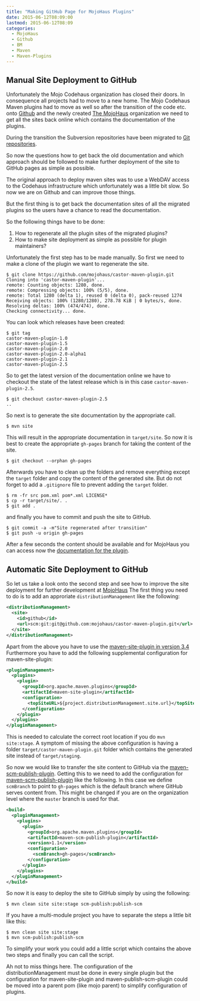 ```yaml
---
title: "Making GitHub Page for MojoHaus Plugins"
date: 2015-06-12T08:09:00
lastmod: 2015-06-12T08:09
categories:
  - MojoHaus
  - Github
  - BM
  - Maven
  - Maven-Plugins
---
```

Manual Site Deployment to GitHub
--------------------------------

Unfortunately the Mojo Codehaus organization has closed their doors. In
consequence all projects had to move to a new home. The Mojo Codehaus Maven
plugins had to move as well so after the transition of the code etc. onto
[Github][github] and the newly created [The MojoHaus][git-mojohaus] organization we
need to get all the sites back online which contains the documentation of the
plugins.

During the transition the Subversion repositories have been migrated
to [Git repositories][mojohaus].

So now the questions how to get back the old documentation and which approach
should be followed to make further deployment of the site to GitHub pages as
simple as possible.

<!-- more -->

The original approach to deploy maven sites was to use a WebDAV access to the
Codehaus infrastructure which unfortunately was a little bit slow. So now we
are on Github and can improve those things.

But the first thing is to get back the documentation sites of all the migrated
plugins so the users have a chance to read the documentation. 

So the following things have to be done:

 1. How to regenerate all the plugin sites of the migrated plugins?
 2. How to make site deployment as simple as possible for plugin maintainers?

Unfortunately the first step has to be made manually. So first we need to make a 
clone of the plugin we want to regenerate the site.

```
$ git clone https://github.com/mojohaus/castor-maven-plugin.git
Cloning into 'castor-maven-plugin'...
remote: Counting objects: 1280, done.
remote: Compressing objects: 100% (5/5), done.
remote: Total 1280 (delta 1), reused 0 (delta 0), pack-reused 1274
Receiving objects: 100% (1280/1280), 278.78 KiB | 0 bytes/s, done.
Resolving deltas: 100% (474/474), done.
Checking connectivity... done.
```

You can look which releases have been created:

```
$ git tag
castor-maven-plugin-1.0
castor-maven-plugin-1.5
castor-maven-plugin-2.0
castor-maven-plugin-2.0-alpha1
castor-maven-plugin-2.1
castor-maven-plugin-2.5
```

So to get the latest version of the documentation online we have to checkout 
the state of the latest release which is in this case `castor-maven-plugin-2.5`.

```
$ git checkout castor-maven-plugin-2.5
..
```

So next is to generate the site documentation by the appropriate call.

```
$ mvn site
```

This will result in the appropriate documentation in `target/site`. So now it is
best to create the appropriate `gh-pages` branch for taking the content of the site.

```
$ git checkout --orphan gh-pages
```
Afterwards you have to clean up the folders and remove everything except the
`target` folder and copy the content of the generated site. But do not forget
to add a `.gitignore` file to prevent adding the `target` folder.

```
$ rm -fr src pom.xml pom*.xml LICENSE*
$ cp -r target/site/. .
$ git add .
```

and finally you have to commit and push the site to GitHub.

```
$ git commit -a -m"Site regenerated after transition"
$ git push -u origin gh-pages
```
After a few seconds the content should be available and for MojoHaus you can access now
the [documentation for the plugin](http://www.mojohaus.org/castor-maven-plugin/).

Automatic Site Deployment to GitHub
-----------------------------------

So let us take a look onto the second step and see how to improve the site deployment 
for further development at [MojoHaus][mojohaus]
The first thing you need to do is to add an approriate `distributionManagement` like
the following:

```xml
<distributionManagement>
  <site>
    <id>github</id>
    <url>scm:git:git@github.com:mojohaus/castor-maven-plugin.git</url>
  </site>
</distributionManagement>
```

Apart from the above you have to use the [maven-site-plugin in version
3.4][maven-site-plugin] Furthermore you have to add the following supplemental
configuration for maven-site-plugin:

```xml
<pluginManagement>
  <plugins>
    <plugin>
      <groupId>org.apache.maven.plugins</groupId>
      <artifactId>maven-site-plugin</artifactId>
      <configuration>
        <topSiteURL>${project.distributionManagement.site.url}</topSiteURL>
      </configuration>
    </plugin>
  </plugins>
</pluginManagement>
```

This is needed to calculate the correct root location if you do `mvn site:stage`. A symptom
of missing the above configuration is having a folder `target/castor-maven-plugin.git` folder
which contains the generated site instead of `target/staging`.

So now we would like to transfer the site content to GitHub via the [maven-scm-publish-plugin][maven-scm-publish-plugin].
Getting this to we need to add the configuration for [maven-scm-publish-plugin][maven-scm-publish-plugin] like the following.
In this case we define `scmBranch` to point to `gh-pages` which is the default branch where GitHub 
serves content from. This might be changed if you are on the organization level where the `master`
branch is used for that.

```xml
<build>
  <pluginManagement>
    <plugins>
      <plugin>
        <groupId>org.apache.maven.plugins</groupId>
        <artifactId>maven-scm-publish-plugin</artifactId>
        <version>1.1</version>
        <configuration>
          <scmBranch>gh-pages</scmBranch>
        </configuration>
      </plugin>
    </plugins>
  </pluginManagement>
</build>
```
So now it is easy to deploy the site to GitHub simply by using the following:

```
$ mvn clean site site:stage scm-publish:publish-scm
```

If you have a multi-module project you have to separate the steps a little bit like this:

```
$ mvn clean site site:stage 
$ mvn scm-publish:publish-scm
```

To simplify your work you could add a little script which contains the above two steps and 
finally you can call the script.

Ah not to miss things here. The configuration of the distributionManagement must be done in every single plugin
but the configuration for maven-site-plugin and maven-publish-scm-plugin could be moved into a parent 
pom (like mojo parent) to simplify configuration of plugins.

[maven-scm-publish-plugin]: http://maven.apache.org/plugins/maven-scm-publish-plugin/
[maven-site-plugin]: http://maven.apache.org/plugins/maven-site-plugin/
[github]: https://github.com
[git-mojohaus]: https://github.com/mojohaus/
[mojohaus]: http://www.mojohaus.org/

